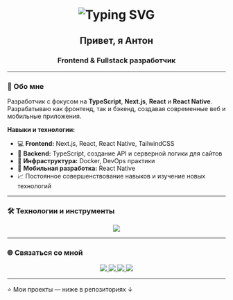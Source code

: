<h1 align="center">
  <img src="https://readme-typing-svg.herokuapp.com?font=Fira+Code&size=28&duration=3000&pause=1000&color=2E97F7&center=true&vCenter=true&width=600&lines=Hi,+i`m+Anton+👋;Frontend+and+Fullstack+developer" alt="Typing SVG" />
</h1>

<h2 align="center">Привет, я Антон</h1>
<h3 align="center">Frontend & Fullstack разработчик</h3>

---

### 🚀 Обо мне
Разработчик с фокусом на **TypeScript**, **Next.js**, **React** и **React Native**. Разрабатываю как фронтенд, так и бэкенд, создавая современные веб и мобильные приложения.

**Навыки и технологии:**
- 💻 **Frontend:** Next.js, React, React Native, TailwindCSS
- 🔧 **Backend:** TypeScript, создание API и серверной логики для сайтов
- 🐳 **Инфраструктура:** Docker, DevOps практики
- 📱 **Мобильная разработка:** React Native
- 📈 Постоянное совершенствование навыков и изучение новых технологий

---

### 🛠️ Технологии и инструменты

<p align="center">
  <img src="https://skillicons.dev/icons?i=ts,js,react,next,tailwind,nodejs,express,postgres,docker,git,github,vscode" />
</p>

---

### 🌐 Связаться со мной
<p align="center">
  <a href="https://t.me/shirobokov_a">
    <img src="https://img.shields.io/badge/Telegram-2CA5E0?style=for-the-badge&logo=telegram&logoColor=white"/>
  </a>
  <a href="https://discordapp.com/users/636184756794687490/">
    <img src="https://img.shields.io/badge/Discord-5865F2?style=for-the-badge&logo=discord&logoColor=white"/>
  </a>
  <a href="https://www.instagram.com/shirobokov.aa/?igsh=b2x1Z3l5MW40dm5p&utm_source=qr#">
    <img src="https://img.shields.io/badge/Instagram-E4405F?style=for-the-badge&logo=instagram&logoColor=white"/>
  </a>
  <a href="https://www.facebook.com/people/Anton-Sh/pfbid02cDxCUKpfzwwbhZp9mCumFaf3QjLAngJMQToe2NKw2Qk9jjucEjKWKWhhWRSRGN6jl/">
    <img src="https://img.shields.io/badge/Facebook-1877F2?style=for-the-badge&logo=facebook&logoColor=white"/>
  </a>
</p>

---

⭐️ Мои проекты — ниже в репозиториях ↓
